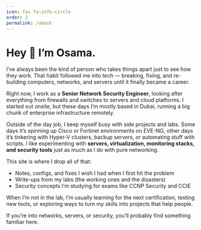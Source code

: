 ```yaml
---
icon: fas fa-info-circle
order: 2
permalink: /about
---
```


# Hey 👋 I’m Osama.  

I’ve always been the kind of person who takes things apart just to see how they work. That habit followed me into tech — breaking, fixing, and re-building computers, networks, and servers until it finally became a career.  

Right now, I work as a **Senior Network Security Engineer**, looking after everything from firewalls and switches to servers and cloud platforms. I started out onsite, but these days I’m mostly based in Dubai, running a big chunk of enterprise infrastructure remotely.  

Outside of the day job, I keep myself busy with side projects and labs. Some days it’s spinning up Cisco or Fortinet environments on EVE-NG, other days it’s tinkering with Hyper-V clusters, backup servers, or automating stuff with scripts. I like experimenting with **servers, virtualization, monitoring stacks, and security tools** just as much as I do with pure networking.  

This site is where I drop all of that:  
- Notes, configs, and fixes I wish I had when I first hit the problem  
- Write-ups from my labs (the working ones and the disasters)  
- Security concepts I’m studying for exams like CCNP Security and CCIE  

When I’m not in the lab, I’m usually learning for the next certification, testing new tools, or exploring ways to turn my skills into projects that help people.  

If you’re into networks, servers, or security, you’ll probably find something familiar here.  

